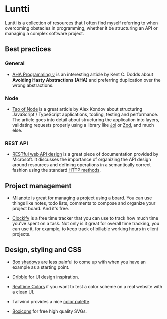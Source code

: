 # Luntti

Luntti is a collection of resources that I often find myself referring to when overcoming obstacles in programming, whether it be structuring an API or managing a complex software project.

## Best practices

### General

- [AHA Programming 💡](https://kentcdodds.com/blog/aha-programming) is an interesting article by Kent C. Dodds about **Avoiding Hasty Abstractions (AHA)** and preferring duplication over the wrong abstractions.

### Node

- [Tao of Node](https://alexkondov.com/tao-of-node/) is a great article by Alex Kondov about structuring JavaScript / TypeScript applications, tooling, testing and performance. The article goes into detail about structuring the application into layers, validating requests properly using a library like [Joi](https://joi.dev/) or [Zod](https://zod.dev/), and much else.

### REST API

- [RESTful web API design](https://learn.microsoft.com/en-us/azure/architecture/best-practices/api-design) is a great piece of documentation provided by Microsoft. It discusses the importance of organizing the API design around resources and defining operations in a semantically correct fashion using the standard [HTTP methods](https://developer.mozilla.org/en-US/docs/Web/HTTP/Methods).

## Project management

- [Milanote](https://milanote.com/) is great for managing a project using a board. You can use things like notes, todo lists, comments to compose and organize your project board. And it's free.

- [Clockify](https://clockify.me/) is a free time tracker that you can use to track how much time you've spent on a task. Not only is it great for overall time tracking, you can use it, for example, to keep track of billable working hours in client projects.

## Design, styling and CSS

- [Box shadows](https://getcssscan.com/css-box-shadow-examples) are less painful to come up with when you have an example as a starting point.

- [Dribble](https://dribbble.com/) for UI design inspiration.

- [Realtime Colors](https://realtimecolors.com/) if you want to test a color scheme on a real website with a clean UI.

- Tailwind provides a nice [color palette](https://tailwindcss.com/docs/customizing-colors).

- [Boxicons](https://boxicons.com/) for free high quality SVGs.
